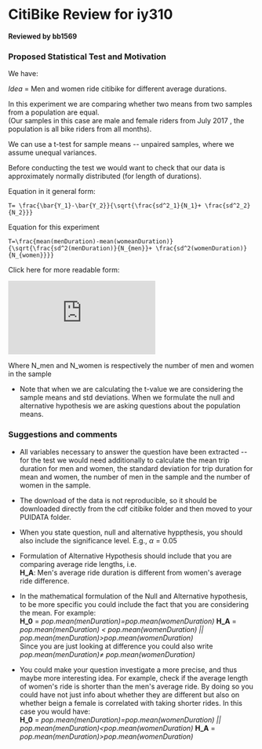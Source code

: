 # CitiBike Review for iy310
**Reviewed by bb1569** 

### Proposed Statistical Test and Motivation

We have:

*Idea* = Men and women ride citibike for different average durations. 

In this experiment we are comparing whether two means from two samples from a population are equal. <br> (Our samples in this case are male and female riders from July 2017 , the population is all bike riders from all months).

We can use a t-test for sample means -- unpaired samples, where we assume unequal variances. 

Before conducting the test we would want to check that our data is approximately normally distributed (for length of durations). 


Equation in it general form:

```{latex}
T= \frac{\bar{Y_1}-\bar{Y_2}}{\sqrt{\frac{sd^2_1}{N_1}+ \frac{sd^2_2}{N_2}}}
```

Equation for this experiment

```{latex}
T=\frac{mean(menDuration)-mean(womeanDuration)}{\sqrt{\frac{sd^2(menDuration)}{N_{men}}+ \frac{sd^2(womenDuration)}{N_{women}}}}

```
Click here for more readable form:

![ttest](https://github.com/biabbiassago/PUI2017_bb1569/blob/master/HW4_bb1569/ttest.pdf)


Where N_men and N_women is respectively the number of men and women in the sample

* Note that when we are calculating the t-value we are considering the sample means and std deviations. When we formulate the null and alternative hypothesis we are asking questions about the population means. 


### Suggestions and comments

* All variables necessary to answer the question have been extracted -- for the test we would need additionally to calculate the mean trip duration for men and women, the standard deviation for trip duration for mean and women, the number of men in the sample and the number of women in the sample. 

* The download of the data is not reproducible, so it should be downloaded directly from the cdf citibike folder and then moved to your PUIDATA folder. 

* When you state question, null and alternative hyppthesis, you should also include the significance level. E.g., $\alpha=0.05$

* Formulation of Alternative Hypothesis should include that you are comparing average ride lengths, i.e. <br>
__H_A__: Men's average ride duration is different from women's average ride difference. 

* In the mathematical formulation of the Null and Alternative hypothesis, to be more specific you could include the fact that you are considering the mean. For example: <br>
__H_0__ =  *pop.mean(menDuration)=pop.mean(womenDuration)*
__H_A__ = *pop.mean(menDuration) < pop.mean(womenDuration) || pop.mean(menDuration)>pop.mean(womenDuration)* <br> 
Since you are just looking at difference you could also write *pop.mean(menDuration)≠ pop.mean(womenDuration)*
    

* You could make your question investigate a more precise, and thus maybe more interesting idea. For example, check if the average length of women's ride is shorter than the men's average ride. By doing so you could have not just info about whether they are different but also on whether beign a female is correlated with taking shorter rides. In this case you would have: <br> 
__H_0__ = *pop.mean(menDuration)=pop.mean(womenDuration) || pop.mean(menDuration)<pop.mean(womenDuration)*
__H_A__ = *pop.mean(menDuration)>pop.mean(womenDuration)*
